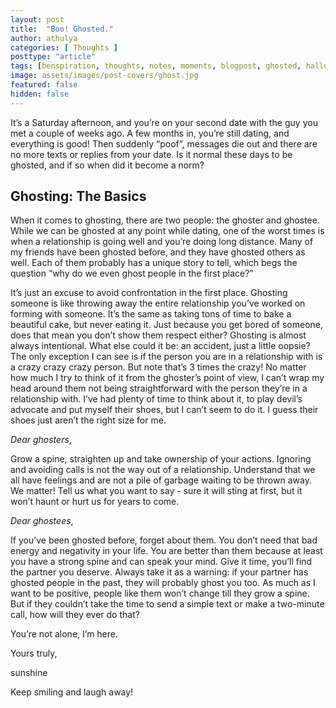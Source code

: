 ```yaml
---
layout: post
title:  "Boo! Ghosted."
author: athulya
categories: [ Thoughts ]
posttype: "article"
tags: [benspiration, thoughts, notes, moments, blogpost, ghosted, halloween]
image: assets/images/post-covers/ghost.jpg
featured: false
hidden: false
---
```



It’s a Saturday afternoon, and you’re on your second date with the guy you met a couple of weeks ago. A few months in, you’re still dating, and everything is good! Then suddenly “poof”, messages die out and there are no more texts or replies from your date. Is it normal these days to be ghosted, and if so when did it become a norm? 

## Ghosting: The Basics

When it comes to ghosting, there are two people: the ghoster and ghostee. While we can be ghosted at any point while dating, one of the worst times is when a relationship is going well and you’re doing long distance. Many of my friends have been ghosted before, and they have ghosted others as well. Each of them probably has a unique story to tell, which begs the question “why do we even ghost people in the first place?”

It’s just an excuse to avoid confrontation in the first place. Ghosting someone is like throwing away the entire relationship you’ve worked on forming with someone. It’s the same as taking tons of time to bake a beautiful cake, but never eating it. Just because you get bored of someone, does that mean you don’t show them respect either? Ghosting is almost always intentional. What else could it be: an accident, just a little oopsie? The only exception I can see is if the person you are in a relationship with is a crazy crazy crazy person. But note that’s 3 times the crazy! No matter how much I try to think of it from the ghoster’s point of view, I can’t wrap my head around them not being straightforward with the person they’re in a relationship with. I’ve had plenty of time to think about it, to play devil’s advocate and put myself their shoes, but I can’t seem to do it. I guess their shoes just aren’t the right size for me. 

*Dear ghosters*,

Grow a spine, straighten up and take ownership of your actions. Ignoring and avoiding calls is not the way out of a relationship. Understand that we all have feelings and are not a pile of garbage waiting to be thrown away. We matter! Tell us what you want to say - sure it will sting at first, but it won’t haunt or hurt us for years to come.

*Dear ghostees*,

If you’ve been ghosted before, forget about them. You don’t need that bad energy and negativity in your life. You are better than them because at least you have a strong spine and can speak your mind. Give it time, you’ll find the partner you deserve. Always take it as a warning: if your partner has ghosted people in the past, they will probably ghost you too. As much as I want to be positive, people like them won’t change till they grow a spine. But if they couldn’t take the time to send a simple text or make a two-minute call, how will they ever do that?

You’re not alone, I’m here.

Yours truly,

sunshine

Keep smiling and laugh away! 

